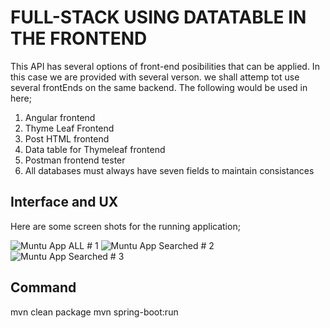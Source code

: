 # FULL-STACK USING DATATABLE IN THE FRONTEND

This API has several options of front-end posibilities that can be applied. In this case we are provided with several verson. we shall attemp tot use several frontEnds on the same backend. The following would be used in here;

1. Angular frontend
2. Thyme Leaf Frontend
3. Post HTML frontend
4. Data table for Thymeleaf frontend
5. Postman frontend tester
6. All databases must always have seven fields to maintain consistances


## Interface and UX
Here are some screen shots for the running application;

![ Muntu App ALL      # 1](https://github.com/LINOSNCHENA/Full-stack-app-using-Jquery-in-the-FrontEnd/blob/master/Snap_SHOTS%20(3).png)
![ Muntu App Searched # 2](https://github.com/LINOSNCHENA/Full-stack-app-using-Jquery-in-the-FrontEnd/blob/master/Snap_SHOTS%20(2).png)
![ Muntu App Searched # 3](https://github.com/LINOSNCHENA/Full-stack-app-using-Jquery-in-the-FrontEnd/blob/master/Snap_SHOTS%20(1).png)


## Command

mvn clean package
mvn spring-boot:run